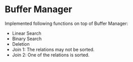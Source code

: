 # Buffer Manager

Implemented following functions on top of Buffer Manager:
+ Linear Search
+ Binary Search
+ Deletion
+ Join 1: The relations may not be sorted.
+ Join 2: One of the relations is sorted.
